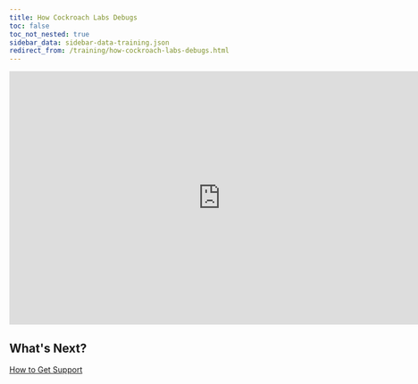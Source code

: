 ```yaml
---
title: How Cockroach Labs Debugs
toc: false
toc_not_nested: true
sidebar_data: sidebar-data-training.json
redirect_from: /training/how-cockroach-labs-debugs.html
---
```


<iframe src="https://docs.google.com/presentation/d/e/2PACX-1vQZT9lOVasQ7iDjOQ4Bm1zi4WsfU-uSujbneZXz4ZOd2ftakbPTkW3w5dnOo39JYA96BSml5ruSWXqM/embed?start=false&loop=false" frameborder="0" width="756" height="454" allowfullscreen="true" mozallowfullscreen="true" webkitallowfullscreen="true"></iframe>

## What's Next?

[How to Get Support](how-to-get-support.html)
